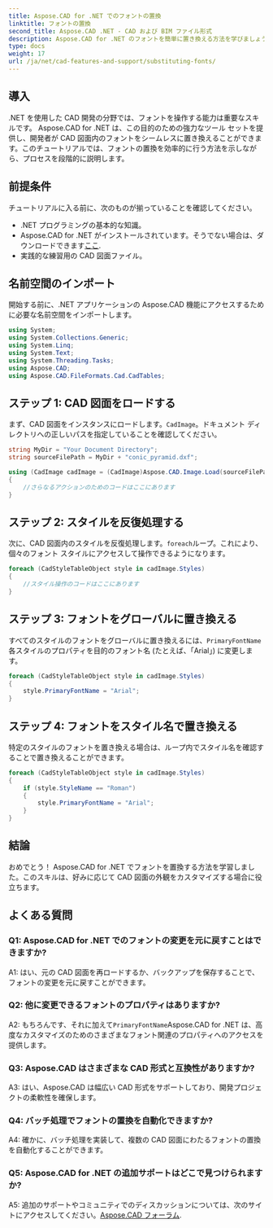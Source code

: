 ```yaml
---
title: Aspose.CAD for .NET でのフォントの置換
linktitle: フォントの置換
second_title: Aspose.CAD .NET - CAD および BIM ファイル形式
description: Aspose.CAD for .NET のフォントを簡単に置き換える方法を学びましょう。 CAD 図面のフォントを効率的にカスタマイズするには、ステップバイステップのガイドに従ってください。
type: docs
weight: 17
url: /ja/net/cad-features-and-support/substituting-fonts/
---
```

## 導入

.NET を使用した CAD 開発の分野では、フォントを操作する能力は重要なスキルです。 Aspose.CAD for .NET は、この目的のための強力なツール セットを提供し、開発者が CAD 図面内のフォントをシームレスに置き換えることができます。このチュートリアルでは、フォントの置換を効率的に行う方法を示しながら、プロセスを段階的に説明します。

## 前提条件

チュートリアルに入る前に、次のものが揃っていることを確認してください。

- .NET プログラミングの基本的な知識。
-  Aspose.CAD for .NET がインストールされています。そうでない場合は、ダウンロードできます[ここ](https://releases.aspose.com/cad/net/).
- 実践的な練習用の CAD 図面ファイル。

## 名前空間のインポート

開始する前に、.NET アプリケーションの Aspose.CAD 機能にアクセスするために必要な名前空間をインポートします。

```csharp
using System;
using System.Collections.Generic;
using System.Linq;
using System.Text;
using System.Threading.Tasks;
using Aspose.CAD;
using Aspose.CAD.FileFormats.Cad.CadTables;
```

## ステップ 1: CAD 図面をロードする

まず、CAD 図面をインスタンスにロードします。`CadImage`。ドキュメント ディレクトリへの正しいパスを指定していることを確認してください。

```csharp
string MyDir = "Your Document Directory";
string sourceFilePath = MyDir + "conic_pyramid.dxf";

using (CadImage cadImage = (CadImage)Aspose.CAD.Image.Load(sourceFilePath))
{
    //さらなるアクションのためのコードはここにあります
}
```

## ステップ 2: スタイルを反復処理する

次に、CAD 図面内のスタイルを反復処理します。`foreach`ループ。これにより、個々のフォント スタイルにアクセスして操作できるようになります。

```csharp
foreach (CadStyleTableObject style in cadImage.Styles)
{
    //スタイル操作のコードはここにあります
}
```

## ステップ 3: フォントをグローバルに置き換える

すべてのスタイルのフォントをグローバルに置き換えるには、`PrimaryFontName`各スタイルのプロパティを目的のフォント名 (たとえば、「Arial」) に変更します。

```csharp
foreach (CadStyleTableObject style in cadImage.Styles)
{
    style.PrimaryFontName = "Arial";
}
```

## ステップ 4: フォントをスタイル名で置き換える

特定のスタイルのフォントを置き換える場合は、ループ内でスタイル名を確認することで置き換えることができます。

```csharp
foreach (CadStyleTableObject style in cadImage.Styles)
{
    if (style.StyleName == "Roman")
    {
        style.PrimaryFontName = "Arial";
    }
}
```

## 結論

おめでとう！ Aspose.CAD for .NET でフォントを置換する方法を学習しました。このスキルは、好みに応じて CAD 図面の外観をカスタマイズする場合に役立ちます。

## よくある質問

### Q1: Aspose.CAD for .NET でのフォントの変更を元に戻すことはできますか?

A1: はい、元の CAD 図面を再ロードするか、バックアップを保存することで、フォントの変更を元に戻すことができます。

### Q2: 他に変更できるフォントのプロパティはありますか?

A2: もちろんです、それに加えて`PrimaryFontName`Aspose.CAD for .NET は、高度なカスタマイズのためのさまざまなフォント関連のプロパティへのアクセスを提供します。

### Q3: Aspose.CAD はさまざまな CAD 形式と互換性がありますか?

A3: はい、Aspose.CAD は幅広い CAD 形式をサポートしており、開発プロジェクトの柔軟性を確保します。

### Q4: バッチ処理でフォントの置換を自動化できますか?

A4: 確かに、バッチ処理を実装して、複数の CAD 図面にわたるフォントの置換を自動化することができます。

### Q5: Aspose.CAD for .NET の追加サポートはどこで見つけられますか?

 A5: 追加のサポートやコミュニティでのディスカッションについては、次のサイトにアクセスしてください。[Aspose.CAD フォーラム](https://forum.aspose.com/c/cad/19).


